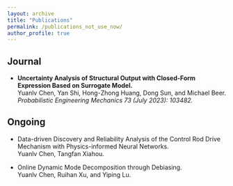 ```yaml
---
layout: archive
title: "Publications"
permalink: /publications_not_use_now/
author_profile: true
---
```


Journal
------

* **Uncertainty Analysis of Structural Output with Closed-Form Expression Based on Surrogate Model.** <br>
  Yuanlv Chen, Yan Shi, Hong-Zhong Huang, Dong Sun, and Michael Beer.  <br>
  *Probabilistic Engineering Mechanics 73 (July 2023): 103482.*

Ongoing
------
* Data-driven Discovery and Reliability Analysis of the Control Rod Drive Mechanism with Physics-informed Neural Networks. <br>
  Yuanlv Chen, Tangfan Xiahou. 

* Online Dynamic Mode Decomposition through Debiasing. <br>
  Yuanlv Chen, Ruihan Xu, and Yiping Lu. 


  
